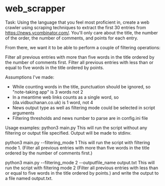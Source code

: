 # web_scrapper

Task:
Using the language that you feel most proficient in, create a web crawler using scraping techniques to extract the 
first 30 entries from https://news.ycombinator.com/. You'll only care about the title, the number of the order, 
the number of comments, and points for each entry.

From there, we want it to be able to perform a couple of filtering operations:

Filter all previous entries with more than five words in the title ordered by the number of comments first.
Filter all previous entries with less than or equal to five words in the title ordered by points.

Assumptions I've made:
- While counting words in the title, punctuation should be ignored, so "note-taking app" is 3 words not 2
- In a meantime web links counts as a single word, so (da.vidbuchanan.co.uk) is 1 word, not 4
- News output type as well as filtering mode could be selected in script arguments
- Filtering thresholds and news number to parse are in config.ini file

Usage examples:
python3 main.py
This will run the script without any filtering or output file specified. Output will be made to stdinv.

python3 main.py --filtering_mode 1
This will run the script with filtering mode 1. (Filter all previous entries with more than five words in the title 
ordered by the number of comments first.)

python3 main.py --filtering_mode 2 --outputfile_name output.txt
This will run the script with filtering mode 2 (Filter all previous entries with less than or equal to five words in 
the title ordered by points.) and write the output to a file named output.txt.